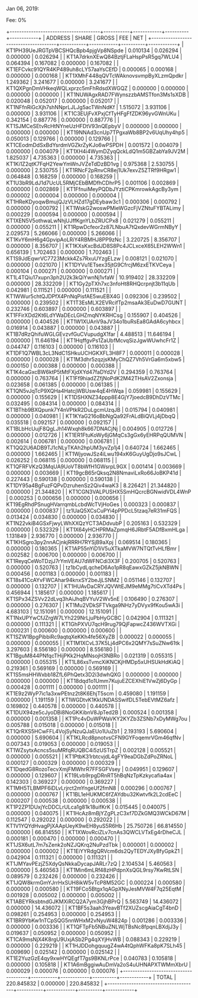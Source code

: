 Jan 06, 2019:

Fee: 0%

+--------------------------------------+-----------+------------+----------+------------+
|               ADDRESS                |   SHARE   |   GROSS    |   FEE    |    NET     |
+--------------------------------------+-----------+------------+----------+------------+
| KT1PH39UeJRGTpVBCSHQcBpb4pjgVp8NSpde |  0.010134 |   0.026294 | 0.000000 |   0.026294 |
| KT1A7drknXEwQ84BztjFLaHspPsR5gq7WLU4 |  0.064394 |   0.167082 | 0.000000 |   0.167082 |
| KT1EFCvkc91QYR4KP489uh8cLY57aaYsCEfD |  0.000065 |   0.000168 | 0.000000 |   0.000168 |
| KT1XMhF448qQVTcWAknovsvmpByXLzmQpdkr |  1.249362 |   3.241677 | 0.000000 |   3.241677 |
| KT1QXPgnDmVHkeqWQLxprzc5mFhRdsdXWGQZ |  0.000000 |   0.000000 | 0.000000 |   0.000000 |
| KT1NUWAgxRAD7FWynszzbAMSTfon3Ms1sXDB |  0.020048 |   0.052017 | 0.000000 |   0.052017 |
| KT1NFfnRiGcXjh7shNNprLJLJg5acTWnNdKf |  1.515072 |   3.931106 | 0.000000 |   3.931106 |
| KT1C3EUjFvXPxjCfTyHFgFfZDK96yvGWnUKu |  0.342154 |   0.887776 | 0.000000 |   0.887776 |
| KT1SJMCeSEtvRcHtNYneUzHFDtV93nQEpbyV |  0.000000 |   0.000000 | 0.000000 |   0.000000 |
| KT19NNAd3cnUp7TPgxaWb8BP2v6UqUhy4hp5 |  0.050013 |   0.129766 | 0.000000 |   0.129766 |
| KT1CEodmDdSxBdYsrdmVGZkrZyKJo6wPSPDH |  0.001572 |   0.004079 | 0.000000 |   0.004079 |
| KT1XH4i4WymDZyqQckLdQ1m5GBZabYa9JV2M |  1.825037 |   4.735363 | 0.000000 |   4.735363 |
| KT1Ki1Z2qtK7FqH2YewYmWnJVZeTdDzBD1vg |  0.975368 |   2.530755 | 0.000000 |   2.530755 |
| KT1RNcF2pRnvCR8ej1Uk7exvZ5ZTRf9HRgw1 |  0.064848 |   0.168259 | 0.000000 |   0.168259 |
| KT1U3bR9LdJ1d7UcUL5RMjCEbBMDfhCDhrP5 |  0.001106 |   0.002869 | 0.000000 |   0.002869 |
| KT1FfnuiMeyPQDbJYztiCPKmrowkAgcBy3ym |  0.000002 |   0.000004 | 0.000000 |   0.000004 |
| KT1HReKDyoqwBmujQJzVLHZd17gDEybaw3c1 |  0.000306 |   0.000792 | 0.000000 |   0.000792 |
| KT1WskG2woswPMieWGzcFjVZNtuFYBTALimy |  0.000229 |   0.000594 | 0.000000 |   0.000594 |
| KT1XEN5V5othwaLwNhjUJffKgnYLbZRUCPx8 |  0.021279 |   0.055211 | 0.000000 |   0.055211 |
| KT1RpwDcfeor2z87LNbuA7tQxdevWGrmNByY |  2.029573 |   5.266066 | 0.000000 |   5.266066 |
| KT1KvY6mH6g4GpvipAoLRiY4RBMHJ8PP9zNc |  3.220725 |   8.356707 | 0.000000 |   8.356707 |
| KT1KXsKxcBdJD8S8Pc4JCLxceX65LEH2WWn1 |  0.656139 |   1.702463 | 0.000000 |   1.702463 |
| KT1S9JdEqwrVC7723Mckk4Zs7RxuUYzgELzw |  0.008121 |   0.021070 | 0.000000 |   0.021070 |
| KT1DYVu1ETsex35jtG9CfrcjM6zxETKVCeya |  0.000104 |   0.000271 | 0.000000 |   0.000271 |
| KT1L4TQiu17xupn3ph2U2k3kQiYwnNj1vfaW | 10.919402 |  28.332209 | 0.000000 |  28.332209 |
| KT1Gy2pTXh7xc3nfoHt8RHQcrpnjt3b11qUb |  0.042981 |   0.111521 | 0.000000 |   0.111521 |
| KT1WWur5chtQJDPfX4PnNqPisfAE5wuEBX4G |  0.092306 |   0.239502 | 0.000000 |   0.239502 |
| KT1T3EsMLX2EVRcifTp2msaAk3EuDwD7GUNT |  0.232746 |   0.603897 | 0.000000 |   0.603897 |
| KT1FFirXDd2Kt6LdYWaDEcLGHZmqNYKRHCsg |  0.155907 |   0.404526 | 0.000000 |   0.404526 |
| KT1W1XUAnV9aJV34o1buRsEa8GAdA6cyhbcx |  0.016914 |   0.043887 | 0.000000 |   0.043887 |
| KT1B7dRzQhifuWGLGEvzvfGuCVupudgX1far |  4.488513 |  11.646194 | 0.000000 |  11.646194 |
| KT1HqffgvPs1ZaUbfMcvqSizJgwWUwhcFr1Z |  0.044747 |   0.116103 | 0.000000 |   0.116103 |
| KT1DF1Q7WBL3cL3NdC1SHkuUCHGKXFL3H8F7 |  0.000011 |   0.000028 | 0.000000 |   0.000028 |
| KT1M3dhr5zqzjsKMyChQZ7Vh5VrGa6m5xbw5 |  0.000150 |   0.000388 | 0.000000 |   0.000388 |
| KT1K4caGxcBW6ktP5tMtFXjdXYd47faDYd2V |  0.294359 |   0.763764 | 0.000000 |   0.763764 |
| KT1Ff9hiadZZfjNoPdK2M42THsAV2Zxonsja |  0.023658 |   0.061385 | 0.000000 |   0.061385 |
| KT1QN5vJqTcP9XQHa4HatcjWBUsw4qE4HWqa |  0.059981 |   0.155629 | 0.000000 |   0.155629 |
| KT1DSHXNZ34ppp8E4GjY7joedcB9DhDzVTMc |  0.032495 |   0.084314 | 0.000000 |   0.084314 |
| KT1BThb9BXQpunk7Y4nVPtkR2DuLgcmUzqJB |  0.015794 |   0.040981 | 0.000000 |   0.040981 |
| KT1KYaG216oBbNgQa92FrALdBiQVLj4jDbqQ |  0.035518 |   0.092157 | 0.000000 |   0.092157 |
| KT1BLbHcUujF8QgLJh14Wxqh8k667DNACjNj |  0.004905 |   0.012726 | 0.000000 |   0.012726 |
| KT1ER1FtuKoWy6jGMqCs3gGx6yEHRPqQUMVN |  0.002614 |   0.006781 | 0.000000 |   0.006781 |
| KT1QQ2U6ADB9TJ1cNLyTKAh2hpUM3yvZp1j4 |  0.640724 |   1.662465 | 0.000000 |   1.662465 |
| KT1WjyowJSz4iLwu194xK6GuyUgDjo9sJCwL |  0.026252 |   0.068115 | 0.000000 |   0.068115 |
| KT1QFRFVKzQ3MqUA9UoVT8bWfH1GWsrpL9GX |  0.001414 |   0.003669 | 0.000000 |   0.003669 |
| KT19gcB65rQksq2N8NmaviLxRo66JoBKP41d |  0.227443 |   0.590138 | 0.000000 |   0.590138 |
| KT1DY95a4BgFuzFQPvDzruhenSz2Qiv4waK3 |  8.226421 |  21.344820 | 0.000000 |  21.344820 |
| KT1CGN3VALPUSHX5SmHQcrcBGNwidVDL4WnP |  0.000253 |   0.000656 | 0.000000 |   0.000656 |
| KT19EgRhdPSnugHVarrqmbLcbdWcTVjHoGes |  0.000323 |   0.000837 | 0.000000 |   0.000837 |
| tz1UaQ5XCsCuPYi4pPPDcL5tzaq7eR31mFQS |  0.013424 |   0.034830 | 0.000000 |   0.034830 |
| KT1N22vkiB4GSxFjwyLWhXXQzYCT3ADdvubP |  0.205163 |   0.532329 | 0.000000 |   0.532329 |
| KT1X64yHCHPRMaZpmqH6JRbtF5ADfBxmHLga |  1.131849 |   2.936770 | 0.000000 |   2.936770 |
| KT1KHSgro3py2nnACjnkjRRRH7RYSjB9aXpj |  0.069514 |   0.180365 | 0.000000 |   0.180365 |
| KT1AP55nYiD1iV5uXTkaMVW7NTQtTvHLfBmr |  0.002582 |   0.006700 | 0.000000 |   0.006700 |
| KT1ReyqCeWoTDzjJ7rYmVEAU7dWFNCdi3X3F |  0.200705 |   0.520763 | 0.000000 |   0.520763 |
| tz1bCydLqcheD6Ao1pR8qEawxGZkZ5jkNBWN |  0.000456 |   0.001183 | 0.000000 |   0.001183 |
| KT18s41CcAYvFWCAhar94knxSY2beJjLSNM2 |  0.051146 |   0.132707 | 0.000000 |   0.132707 |
| KT1HUAvDaCRYJQVWtEJM9eMMg7tiCvXTd4Ps |  0.456944 |   1.185617 | 0.000000 |   1.185617 |
| KT1SPx34ZSVv22dLvq3hAiJhqBVYuV2Wv5nE |  0.106490 |   0.276307 | 0.000000 |   0.276307 |
| KT1Mu2VDkSFTVkga9NHz7yDVyx9fKou5wA3i |  4.683103 |  12.151091 | 0.000000 |  12.151091 |
| KT1NxUPYwCfJZrgW7LYh229NrLjuPbHyGCBC |  0.042904 |   0.111321 | 0.000000 |   0.111321 |
| KT1GhPXVU7qcH9rug79QjFapwcZ436WVTXGi |  0.000231 |   0.000600 | 0.000000 |   0.000600 |
| KT1SZW1BpgPibbiRc9aqtqXeKKh4fe56XyZB |  0.000022 |   0.000055 | 0.000000 |   0.000055 |
| KT1M1XCvL37K5Lj4dPC6x2QMY7sSuZNw61tk |  3.297603 |   8.556180 | 0.000000 |   8.556180 |
| KT1BguM844PNfqcTHijPKk2HqMNsojH3NBRo |  0.021319 |   0.055315 | 0.000000 |   0.055315 |
| KT1L86xsTvmcXiKNCKjHMDp5xUHSUkHdKiAQ |  0.219361 |   0.569169 | 0.000000 |   0.569169 |
| KT1S5msHHWxbb18ZfL6PhQetx3D2i3dwhQXG |  0.000000 |   0.000000 | 0.000000 |   0.000000 |
| KT18dqd1o1Umm7KujuEZCEXhiE1VwZj6DyGp |  0.000428 |   0.001111 | 0.000000 |   0.001111 |
| KT1E9z2WyP7ic1a3xwPEtnz2t8K6EhjT5scm |  0.459080 |   1.191159 | 0.000000 |   1.191159 |
| KT1WGDtvK1KkUNDASSwifDL5TebEVtMZ6afz |  0.169802 |   0.440578 | 0.000000 |   0.440578 |
| KT1DUX94ze5cJyoDBi8NoGKKibnV8JpTed2B |  0.000524 |   0.001358 | 0.000000 |   0.001358 |
| KT1Pc4vDuWPWaVKY2KYZb3ZSNb7xDyMWg7ou |  0.005788 |   0.015018 | 0.000000 |   0.015018 |
| KT1QrRXS5HCwFFL4VojSyNzuQJaEUo1UuZb1 |  2.193193 |   5.690604 | 0.000000 |   5.690604 |
| KT1KLRcd8pnotvsCFN9GYFoqemrVGm46qfNv |  0.007343 |   0.019053 | 0.000000 |   0.019053 |
| KT1WZsytxAcncs5suMRfqRUQBC4i5zUSTrpZ |  0.002128 |   0.005521 | 0.000000 |   0.005521 |
| KT1PtbK31rbtcvjdL4gFY9eaDGbZdPoZRNoL |  0.000127 |   0.000329 | 0.000000 |   0.000329 |
| KT1DqedG8RozoTecvXmjFMWhrR7FFSGFVsey |  0.049951 |   0.129607 | 0.000000 |   0.129607 |
| KT19Lvb9rpgDRnRT5hBqNzTpKzkycafia4ax |  0.142303 |   0.369227 | 0.000000 |   0.369227 |
| KT1MH5TLBMPF6iDLvLrjrct2mYngeUf2fmN8 |  0.000296 |   0.000767 | 0.000000 |   0.000767 |
| KT1BL1eHUKMC6fZAYdbu32Kwtvfk2L2cdEeC |  0.000207 |   0.000538 | 0.000000 |   0.000538 |
| KT1P2ZP1DUxjYcDDCLrULca1g81k18uifKrK |  0.015445 |   0.040075 | 0.000000 |   0.040075 |
| KT1HcAz8mBjYZgPLzC3xf7DZkGMQ3WCkD67M |  0.112547 |   0.292022 | 0.000000 |   0.292022 |
| KT1V1YQYdHvagPjXAApUeyK9wEH8yuS5R6Hb | 25.750726 |  66.814550 | 0.000000 |  66.814550 |
| KT1XWovRciZLv7cnAs3QWCLVTxEg4rDheCJL |  0.000181 |   0.000470 | 0.000000 |   0.000470 |
| KT1JSX6utL7m7sZenk2oNZJQKrq2NuPzdTbk |  0.000001 |   0.000002 | 0.000000 |   0.000002 |
| KT1EiYYRdgQRVcm6ds2QyTEDYJXyBfyGpkZ1 |  0.042904 |   0.111321 | 0.000000 |   0.111321 |
| KT1JMYavPEzjZ5XdyQsNkkaDycapJARLr7zQ |  2.104534 |   5.460563 | 0.000000 |   5.460563 |
| KT1Min6mLRf48zHPdpnXsQGL9rsy7KwRtLSN |  0.089579 |   0.232426 | 0.000000 |   0.232426 |
| KT1JQW8krmGmYJrrHxSUH8ikW5vTcP8M52GC |  0.000224 |   0.000580 | 0.000000 |   0.000580 |
| KT19FCo5Btgx1qAGpXNyJesMVW4F7q25EqtM |  0.001928 |   0.005002 | 0.000000 |   0.005002 |
| KT1ABEYRksbtndGJKMXiRCQ2A7ym3GjhBPrQ |  5.563749 |  14.436072 | 0.000000 |  14.436072 |
| KT1BF5s3aah3YeavBTf2XUZscgAiaCgT4bnD |  0.098261 |   0.254953 | 0.000000 |   0.254953 |
| KT1BR9YbKw1nTCpSQG5nnWHxM2vNyuW4824p |  0.001286 |   0.003336 | 0.000000 |   0.003336 |
| KT1QFTpFb5NBuZNLWjTBsNc8fpqnLBXdjJ3y |  0.019637 |   0.050952 | 0.000000 |   0.050952 |
| KT1CA9msNjX4K8rgU9UxjASb2Pg4qXYjHvWB |  0.088343 |   0.229219 | 0.000000 |   0.229219 |
| KT1HJDDohgquugZ4wA4tQphWFKa8pK7SLh45 |  0.009690 |   0.025142 | 0.000000 |   0.025142 |
| KT1E2YuzGzE4qy9xwHYQEgfT7gs9BKNLrPce |  0.040783 |   0.105818 | 0.000000 |   0.105818 |
| KT1A6mBggiwAuDmVa2oS4uUHNAPXTWMmXbrU |  0.000029 |   0.000076 | 0.000000 |   0.000076 |
+--------------------------------------+-----------+------------+----------+------------+
|                                          TOTAL   | 220.845832 | 0.000000 | 220.845832 |
+--------------------------------------+-----------+------------+----------+------------+
